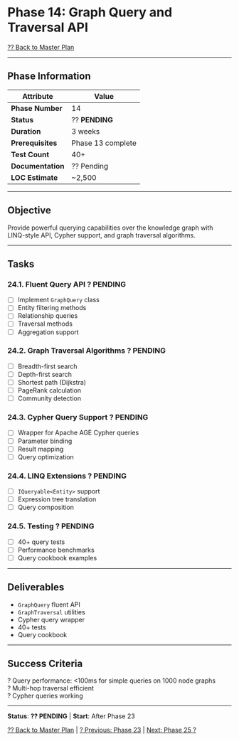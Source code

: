 # Phase 14: Graph Query and Traversal API

[?? Back to Master Plan](../MasterPlan.md)

---

## Phase Information

| Attribute | Value |
|-----------|-------|
| **Phase Number** | 14 |
| **Status** | ?? **PENDING** |
| **Duration** | 3 weeks |
| **Prerequisites** | Phase 13 complete |
| **Test Count** | 40+ |
| **Documentation** | ?? Pending |
| **LOC Estimate** | ~2,500 |

---

## Objective

Provide powerful querying capabilities over the knowledge graph with LINQ-style API, Cypher support, and graph traversal algorithms.

---

## Tasks

### 24.1. Fluent Query API ? PENDING

- [ ] Implement `GraphQuery` class
- [ ] Entity filtering methods
- [ ] Relationship queries
- [ ] Traversal methods
- [ ] Aggregation support

### 24.2. Graph Traversal Algorithms ? PENDING

- [ ] Breadth-first search
- [ ] Depth-first search
- [ ] Shortest path (Dijkstra)
- [ ] PageRank calculation
- [ ] Community detection

### 24.3. Cypher Query Support ? PENDING

- [ ] Wrapper for Apache AGE Cypher queries
- [ ] Parameter binding
- [ ] Result mapping
- [ ] Query optimization

### 24.4. LINQ Extensions ? PENDING

- [ ] `IQueryable<Entity>` support
- [ ] Expression tree translation
- [ ] Query composition

### 24.5. Testing ? PENDING

- [ ] 40+ query tests
- [ ] Performance benchmarks
- [ ] Query cookbook examples

---

## Deliverables

- `GraphQuery` fluent API
- `GraphTraversal` utilities
- Cypher query wrapper
- 40+ tests
- Query cookbook

---

## Success Criteria

? Query performance: <100ms for simple queries on 1000 node graphs  
? Multi-hop traversal efficient  
? Cypher queries working

---

**Status**: **?? PENDING** | **Start**: After Phase 23

[?? Back to Master Plan](../MasterPlan.md) | [? Previous: Phase 23](Phase-13.md) | [Next: Phase 25 ?](Phase-15.md)
